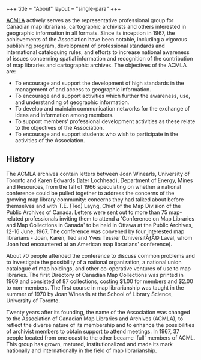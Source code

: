 +++
title = "About"
layout = "single-para"
+++

[ACMLA](https://acmla-acacc.ca/) actively serves as the representative professional group for Canadian map librarians, cartographic archivists and others interested in geographic information in all formats. Since its inception in 1967, the achievements of the Association have been notable, including a vigorous publishing program, development of professional standards and international cataloguing rules, and efforts to increase national awareness of issues concerning spatial information and recognition of the contribution of map libraries and cartographic archives.
The objectives of the ACMLA are:

- To encourage and support the development of high standards in the management of and access to geographic information.
- To encourage and support activities which further the awareness, use, and understanding of geographic information.
- To develop and maintain communication networks for the exchange of ideas and information among members.
- To support members' professional development activities as these relate to the objectives of the Association.
- To encourage and support students who wish to participate in the activities of the Association.


## History

The ACMLA archives contain letters between Joan Winearls, University of Toronto and Karen Edwards (later Lochhead), Department of Energy, Mines and Resources, from the fall of 1966 speculating on whether a national conference could be pulled together to address the concerns of the growing map library community: concerns they had talked about before themselves and with T.E. (Ted) Layng, Chief of the Map Division of the Public Archives of Canada. Letters were sent out to more than 75 map-related professionals inviting them to attend a 'Conference on Map Libraries and Map Collections in Canada' to be held in Ottawa at the Public Archives, 12-16 June, 1967. The conference was convened by four interested map librarians - Joan, Karen, Ted and Yves Tessier (UniversitÃƒÂ© Laval, whom Joan had encountered at an American map librarians' conference).

About 70 people attended the conference to discuss common problems and to investigate the possibility of a national organization, a national union catalogue of map holdings, and other co-operative ventures of use to map libraries. The first Directory of Canadian Map Collections was printed in 1969 and consisted of 87 collections, costing $1.00 for members and $2.00 to non-members. The first course in map librarianship was taught in the summer of 1970 by Joan Winearls at the School of Library Science, University of Toronto.

Twenty years after its founding, the name of the Association was changed to the Association of Canadian Map Libraries and Archives (ACMLA), to reflect the diverse nature of its membership and to enhance the possibilities of archivist members to obtain support to attend meetings. In 1967, 37 people located from one coast to the other became 'full' members of ACML. This group has grown, matured, institutionalized and made its mark nationally and internationally in the field of map librarianship.
